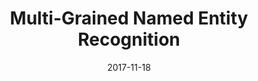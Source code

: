 ---
title: "Multi-Grained Named Entity Recognition"
collection: conferences
permalink: /publication/BLMNE
date: 2017-11-18
year: "2017"
venue: "ICDM"
city: 
state: ""
thumbnail: "BLMNE.png"
teaser : 
authors: "CJiawei Zhang, Congying Xia, Chenwei Zhang, Limeng Cui, Yanjie Fu, S Yu Philip"
bibtex: BLMNE.txt
uri: https://arxiv.org/abs/1711.09409
arxiv: 
project: 
source: BLMNE.zip
poster: 
data:
---